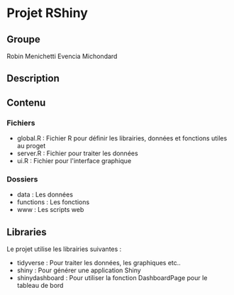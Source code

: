 # Projet RShiny

## Groupe

Robin Menichetti
Evencia Michondard

## Description

## Contenu

### Fichiers

- global.R : Fichier R pour définir les librairies, données et fonctions utiles au proget
- server.R : Fichier pour traiter les données
- ui.R : Fichier pour l'interface graphique 

### Dossiers

- data : Les données
- functions : Les fonctions
- www : Les scripts web

## Libraries

Le projet utilise les librairies suivantes : 

- tidyverse : Pour traiter les données, les graphiques etc..
- shiny : Pour générer une application Shiny
- shinydashboard : Pour utiliser la fonction DashboardPage pour le tableau de bord
